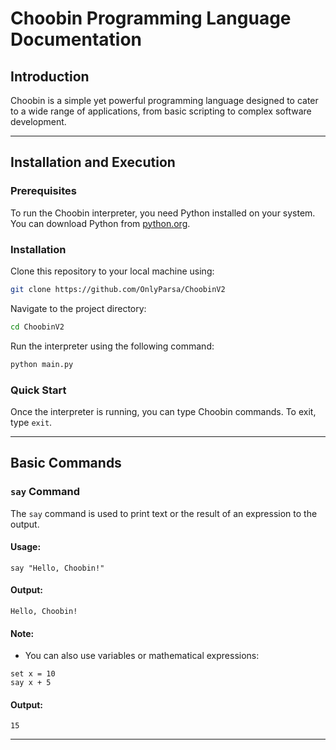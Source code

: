 # Choobin Programming Language Documentation

## Introduction
Choobin is a simple yet powerful programming language designed to cater to a wide range of applications, from basic scripting to complex software development.

---

## Installation and Execution
### Prerequisites
To run the Choobin interpreter, you need Python installed on your system. You can download Python from [python.org](https://www.python.org/downloads/).

### Installation
Clone this repository to your local machine using:
```bash
git clone https://github.com/OnlyParsa/ChoobinV2
```
Navigate to the project directory:
```bash
cd ChoobinV2
```
Run the interpreter using the following command:
```bash
python main.py
```

### Quick Start
Once the interpreter is running, you can type Choobin commands. To exit, type `exit`.

---

## Basic Commands
### `say` Command
The `say` command is used to print text or the result of an expression to the output.
#### Usage:
```choobin
say "Hello, Choobin!"
```
#### Output:
```
Hello, Choobin!
```

#### Note:
- You can also use variables or mathematical expressions:
```choobin
set x = 10
say x + 5
```
#### Output:
```
15
```

---
